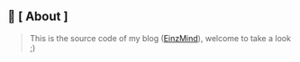 ## 🔎 [ About ] 

> This is the source code of my blog ([EinzMind](https://pm25.github.io/)), welcome to take a look ;)  